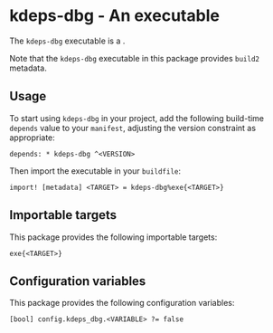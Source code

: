 # kdeps-dbg - An executable

The `kdeps-dbg` executable is a <SUMMARY-OF-FUNCTIONALITY>.

Note that the `kdeps-dbg` executable in this package provides `build2` metadata.


## Usage

To start using `kdeps-dbg` in your project, add the following build-time
`depends` value to your `manifest`, adjusting the version constraint as
appropriate:

```
depends: * kdeps-dbg ^<VERSION>
```

Then import the executable in your `buildfile`:

```
import! [metadata] <TARGET> = kdeps-dbg%exe{<TARGET>}
```


## Importable targets

This package provides the following importable targets:

```
exe{<TARGET>}
```

<DESCRIPTION-OF-IMPORTABLE-TARGETS>


## Configuration variables

This package provides the following configuration variables:

```
[bool] config.kdeps_dbg.<VARIABLE> ?= false
```

<DESCRIPTION-OF-CONFIG-VARIABLES>
